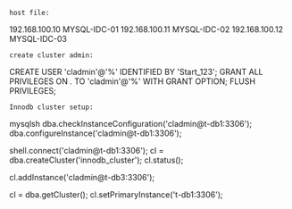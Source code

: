 	host file:
192.168.100.10 MYSQL-IDC-01
192.168.100.11 MYSQL-IDC-02
192.168.100.12 MYSQL-IDC-03

	create cluster admin:
CREATE USER 'cladmin'@'%' IDENTIFIED BY 'Start_123';
GRANT ALL PRIVILEGES ON *.* TO 'cladmin'@'%' WITH GRANT OPTION;
FLUSH PRIVILEGES;

	Innodb cluster setup:
mysqlsh
dba.checkInstanceConfiguration('cladmin@t-db1:3306');
dba.configureInstance('cladmin@t-db1:3306');


shell.connect('cladmin@t-db1:3306');
cl = dba.createCluster('innodb_cluster');
cl.status();


cl.addInstance('cladmin@t-db3:3306');


cl = dba.getCluster();
cl.setPrimaryInstance('t-db1:3306');
